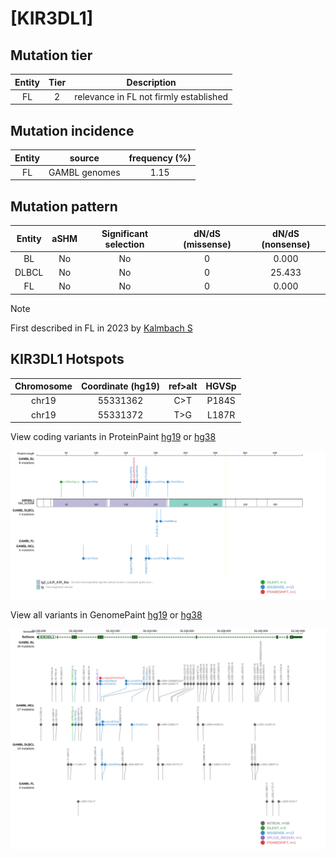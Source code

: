 # [KIR3DL1]

## Mutation tier

|Entity|Tier|Description                           |
|:------:|:----:|--------------------------------------|
|FL    |2   |relevance in FL not firmly established|
## Mutation incidence

|Entity|source       |frequency (%)|
|:------:|:-------------:|:-------------:|
|FL    |GAMBL genomes|1.15         |

## Mutation pattern

|Entity|aSHM|Significant selection|dN/dS (missense)|dN/dS (nonsense)|
|:------:|:----:|:---------------------:|:----------------:|:----------------:|
|BL    |No  |No                   |0               | 0.000          |
|DLBCL |No  |No                   |0               |25.433          |
|FL    |No  |No                   |0               | 0.000          |


> [!NOTE]
> First described in FL in 2023 by [Kalmbach S](https://pubmed.ncbi.nlm.nih.gov/37563306)


 ## KIR3DL1 Hotspots

| Chromosome |Coordinate (hg19) | ref>alt | HGVSp | 
 | :---:| :---: | :--: | :---: |
| chr19 | 55331362 | C>T | P184S |
| chr19 | 55331372 | T>G | L187R |

View coding variants in ProteinPaint [hg19](https://www.bcgsc.ca/downloads/morinlab/GAMBL/test/genes/KIR3DL1_protein.html)  or [hg38](https://www.bcgsc.ca/downloads/morinlab/GAMBL/test/genes/KIR3DL1_protein_hg38.html)

![image](images/proteinpaint/KIR3DL1_NM_013289.svg)

View all variants in GenomePaint [hg19](https://www.bcgsc.ca/downloads/morinlab/GAMBL/test/genes/KIR3DL1.html)  or [hg38](https://www.bcgsc.ca/downloads/morinlab/GAMBL/test/genes/KIR3DL1_hg38.html)

![image](images/proteinpaint/KIR3DL1.svg)
